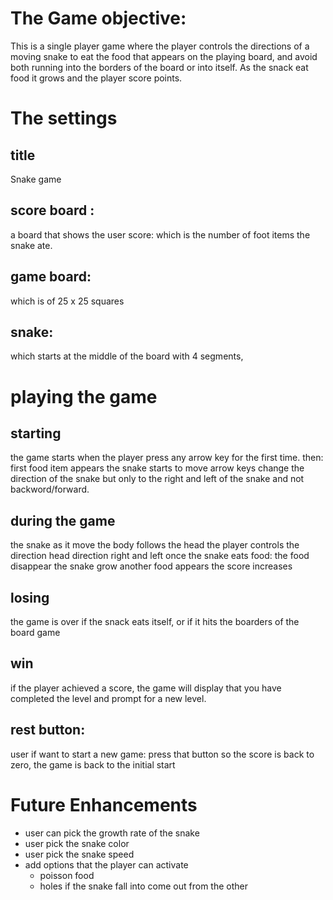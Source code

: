 
# The Game objective:
This is a single player game where the player controls the directions of a moving snake to eat the food that appears on the playing board, and avoid both running into the borders of the board or into itself. As the snack eat food it grows and the player score points. 

# The settings

## title
Snake game

## score board :
a board that shows the user score: which is the number of foot items the snake ate.

## game board:
  which is of 25 x 25 squares 

## snake: 
  which starts at the middle of the board with 4 segments, 

# playing the game
## starting
 the game starts when the player press any arrow key for the first time. 
  then:
     first food item appears
     the snake starts to move
     arrow keys change the direction of the snake but only to the right and left of the snake and not backword/forward. 

## during the game
the snake as it move the body follows the head 
the player controls the direction head direction right and left
once the snake eats food:
     the food disappear 
     the snake grow
     another food appears
     the score increases

## losing
the game is over if the snack eats itself, or if it hits the boarders of the board game

## win
if the player achieved a score, the game will display that you have completed the level and prompt for a new level. 


## rest button:
user if want to start a new game: press that button 
    so the score is back to zero,
    the game is back to the initial start
    

# Future Enhancements
- user can pick the growth rate of the snake
-  user pick the snake color
-  user pick the snake speed
- add options that the player can activate
   - poisson food
   - holes if the snake fall into come out from the other
   